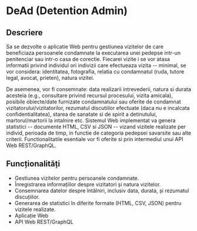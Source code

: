 # DeAd (Detention Admin)

## Descriere

Sa se dezvolte o aplicatie Web pentru gestiunea vizitelor de care beneficiaza persoanele condamnate la executarea unei pedepse intr-un penitenciar sau intr-o casa de corectie. Fiecarei vizite i se vor atasa informatii privind individul ori indivizii care efectueaza vizita -- minimal, se vor considera: identitatea, fotografia, relatia cu condamnatul (ruda, tutore legal, avocat, prieten), natura vizitei.

De asemenea, vor fi consemnate: data realizarii intrevederii, natura si durata acesteia (e.g., consultare privind recursul procesului, vizita amicala), posibile obiecte/date furnizate condamnatului sau oferite de condamnat vizitatorului/vizitatorilor, rezumatul discutiilor efectuate (daca nu e incalcata confidentialitatea), starea de sanatate si de spirit a detinutului, martorul/martorii la intalnire etc. Sistemul Web implementat va genera statistici -- documente HTML, CSV si JSON -- vizand vizitele realizate per individ, perioada de timp, in functie de categoria pedepsei savarsite sau alte criterii. Functionalitatile esentiale vor fi oferite si prin intermediul unui API Web REST/GraphQL.

## Funcționalități

- Gestiunea vizitelor pentru persoanele condamnate.
- Înregistrarea informațiilor despre vizitatori și natura vizitelor.
- Consemnarea datelor despre întâlniri, inclusiv data, durata, și rezumatul discuțiilor.
- Generarea de statistici în diferite formate (HTML, CSV, JSON) pentru vizitele realizate.
- Aplicație Web
- API Web REST/GraphQL

